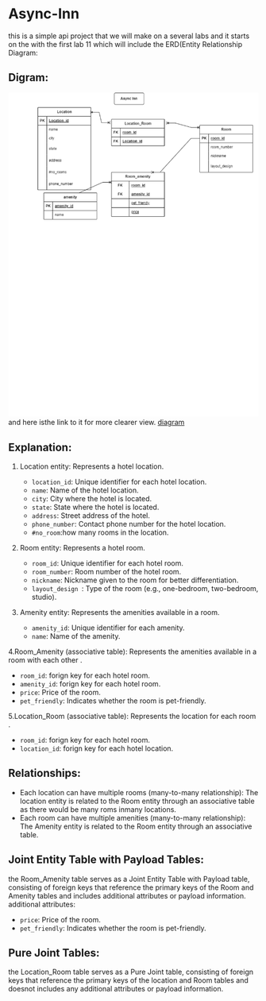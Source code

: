 # Async-Inn
this is a simple api project that we will make on a several labs and it starts on the with the first lab 11 which will include the ERD(Entity Relationship Diagram:
## Digram:
![diagram](diagram.png)
and here isthe link to it for more clearer view.
[diagram](diagramhtml.html)
## Explanation:

1. Location entity: Represents a hotel location.
   - `location_id`: Unique identifier for each hotel location.
   - `name`: Name of the hotel location.
   - `city`: City where the hotel is located.
   - `state`: State where the hotel is located.
   - `address`: Street address of the hotel.
   - `phone_number`: Contact phone number for the hotel location.
   - `#no_room`:how many rooms in the location.

2. Room entity: Represents a hotel room.
   - `room_id`: Unique identifier for each hotel room.
   - `room_number`: Room number of the hotel room.
   - `nickname`: Nickname given to the room for better differentiation.
   - `layout_design `: Type of the room (e.g., one-bedroom, two-bedroom, studio).


3. Amenity entity: Represents the amenities available in a room.
   - `amenity_id`: Unique identifier for each amenity.
   - `name`: Name of the amenity.


4.Room_Amenity (associative table): Represents the amenities available in a room with each other .
 - `room_id`: forign key for each hotel room.
 - `amenity_id`: forign key for each hotel room.
 - `price`: Price of the room.
 - `pet_friendly`: Indicates whether the room is pet-friendly.
   
5.Location_Room (associative table): Represents the location for each room  .
 - `room_id`: forign key for each hotel room.
 - `location_id`: forign key for each hotel location.
## Relationships:
- Each location can have multiple rooms (many-to-many relationship): The location entity is related to the Room entity through an associative table as there would be many roms inmany locations.
- Each room can have multiple amenities (many-to-many relationship): The Amenity entity is related to the Room entity through an associative table.
##  Joint Entity Table with Payload Tables:
the Room_Amenity table serves as a Joint Entity Table with Payload table, consisting of foreign keys that reference the primary keys of the Room and Amenity tables and includes  additional attributes or payload information.
additional attributes:
   - `price`: Price of the room.
   - `pet_friendly`: Indicates whether the room is pet-friendly.
##  Pure Joint Tables:
the Location_Room table serves as a  Pure Joint table, consisting of foreign keys that reference the primary keys of the location  and Room tables and doesnot includes  any additional attributes or payload information.


